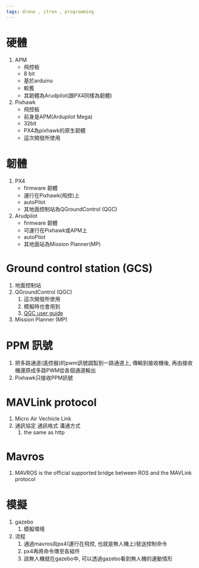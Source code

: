 ```yaml
---
tags: drone , itron , programming
---
```

# 硬體 
1. APM 
	- 飛控板
	- 8 bit
	- 基於arduino
	- 較舊 
	- 其韌體為Arudpilot(跟PX4同樣為韌體)
2. Pixhawk 
	- 飛控板
	- 前身是APM(Ardupilot Mega)
	- 32bit
	- PX4為pixhawk的原生韌體 
	- 這次開發所使用

# 韌體
1. PX4 
	- firmware 韌體
	- 運行在Pixhawk(飛控)上
	- autoPilot
	- 其地面控制站為QGroundControl (QGC)
2. Arudpilot
	- firmware 韌體
	- 可運行在Pixhawk或APM上
	- autoPilot
	- 其地面站為Mission Planner(MP)

# Ground control station (GCS)
1.  地面控制站
2. QGroundControl (QGC)
	1. 這次開發所使用
	2. 模擬時也會用到
	3. [QGC user guide](https://docs.qgroundcontrol.com/master/en/index.html)
3. Mission Planner (MP)

# PPM 訊號
1. 把多路通道(遙控器)的pwm訊號調製到一路通道上, 傳輸到接收機後, 再由接收機還原成多路PWM從各個通道輸出
2. Pixhawk只接收PPM訊號

# MAVLink protocol
1. Micro Air Vechicle Link
2. 通訊協定 通訊格式 溝通方式 
	1. the same as http

# Mavros
1. MAVROS is the official supported bridge between ROS and the MAVLink protocol

# 模擬
1. gazebo
	1. 模擬環境
2. 流程
	1. 通過mavros向px4(運行在飛控, 也就是無人機上)發送控制命令
	2. px4再將命令傳至各組件
	3. 該無人機就在gazebo中, 可以透過gazebo看到無人機的運動情形


